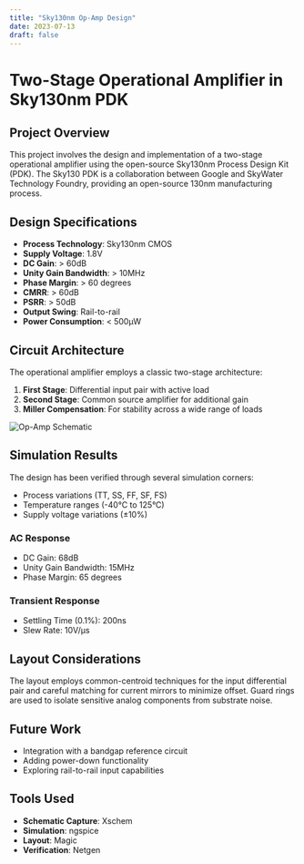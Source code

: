 ```yaml
---
title: "Sky130nm Op-Amp Design"
date: 2023-07-13
draft: false
---
```


# Two-Stage Operational Amplifier in Sky130nm PDK

## Project Overview

This project involves the design and implementation of a two-stage operational amplifier using the open-source Sky130nm Process Design Kit (PDK). The Sky130 PDK is a collaboration between Google and SkyWater Technology Foundry, providing an open-source 130nm manufacturing process.

## Design Specifications

- **Process Technology**: Sky130nm CMOS
- **Supply Voltage**: 1.8V
- **DC Gain**: > 60dB
- **Unity Gain Bandwidth**: > 10MHz
- **Phase Margin**: > 60 degrees
- **CMRR**: > 60dB
- **PSRR**: > 50dB
- **Output Swing**: Rail-to-rail
- **Power Consumption**: < 500µW

## Circuit Architecture

The operational amplifier employs a classic two-stage architecture:
1. **First Stage**: Differential input pair with active load
2. **Second Stage**: Common source amplifier for additional gain
3. **Miller Compensation**: For stability across a wide range of loads

![Op-Amp Schematic](/images/sky130-opamp-schematic.png)

## Simulation Results

The design has been verified through several simulation corners:
- Process variations (TT, SS, FF, SF, FS)
- Temperature ranges (-40°C to 125°C)
- Supply voltage variations (±10%)

### AC Response
- DC Gain: 68dB
- Unity Gain Bandwidth: 15MHz
- Phase Margin: 65 degrees

### Transient Response
- Settling Time (0.1%): 200ns
- Slew Rate: 10V/µs

## Layout Considerations

The layout employs common-centroid techniques for the input differential pair and careful matching for current mirrors to minimize offset. Guard rings are used to isolate sensitive analog components from substrate noise.

## Future Work

- Integration with a bandgap reference circuit
- Adding power-down functionality
- Exploring rail-to-rail input capabilities

## Tools Used

- **Schematic Capture**: Xschem
- **Simulation**: ngspice
- **Layout**: Magic
- **Verification**: Netgen 